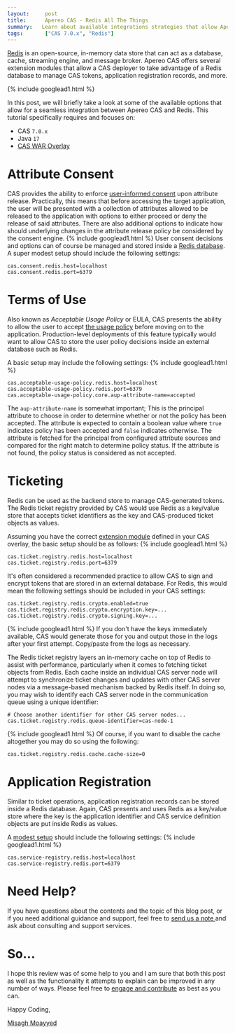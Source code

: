 ```yaml
---
layout:     post
title:      Apereo CAS - Redis All The Things
summary:   Learn about available integrations strategies that allow Apereo CAS to use Redis behind the scenes to manage application registration records, tokens, consent decisions, terms of use policies, etc.
tags:       ["CAS 7.0.x", "Redis"]
---
```


[Redis](https://redis.io) is an open-source, in-memory data store that can act as a database, cache, streaming engine, and message broker. Apereo CAS offers several extension modules that allow a CAS deployer to take advantage of a Redis database to manage CAS tokens, application registration records, and more. 

{% include googlead1.html %}

In this post, we will briefly take a look at some of the available options that allow for a seamless integration between Apereo CAS and Redis. This tutorial specifically requires and focuses on:

- CAS `7.0.x`
- Java `17`
- [CAS WAR Overlay](https://github.com/apereo/cas-overlay-template)

# Attribute Consent

CAS provides the ability to enforce [user-informed consent](https://apereo.github.io/cas/development/integration/Attribute-Release-Consent.html) upon attribute release. Practically, this means that before accessing the target application, the user will be presented with a collection of attributes allowed to be released to the application with options to either proceed or deny the release of said attributes. There are also additional options to indicate how should underlying changes in the attribute release policy be considered by the consent engine.
{% include googlead1.html %}
User consent decisions and options can of course be managed and stored inside a [Redis database](https://apereo.github.io/cas/development/integration/Attribute-Release-Consent-Storage-Redis.html). A super modest setup should include the following settings:

```properties
cas.consent.redis.host=localhost
cas.consent.redis.port=6379
```

# Terms of Use

Also known as *Acceptable Usage Policy* or EULA, CAS presents the ability to allow the user to accept [the usage policy](https://apereo.github.io/cas/development/webflow/Webflow-Customization-AUP.html) before moving on to the application. Production-level deployments of this feature typically would want to allow CAS to store the user policy decisions inside an external database such as Redis.

A basic setup may include the following settings:
{% include googlead1.html %}
```properties
cas.acceptable-usage-policy.redis.host=localhost
cas.acceptable-usage-policy.redis.port=6379
cas.acceptable-usage-policy.core.aup-attribute-name=accepted
```

The `aup-attribute-name` is somewhat important; This is the principal attribute to choose in order to determine whether or not the policy has been accepted. The attribute is expected to contain a boolean value where `true` indicates policy has been accepted and `false` indicates otherwise. The attribute is fetched for the principal from configured attribute sources and compared for the right match to determine policy status. If the attribute is not found, the policy status is considered as not accepted.

# Ticketing

Redis can be used as the backend store to manage CAS-generated tokens. The Redis ticket registry provided by CAS would use Redis as a key/value store that accepts ticket identifiers as the key and CAS-produced ticket objects as values. 

Assuming you have the correct [extension module](https://apereo.github.io/cas/development/ticketing/Redis-Ticket-Registry.html) defined in your CAS overlay, the basic setup should be as follows:
{% include googlead1.html %}
```properties
cas.ticket.registry.redis.host=localhost
cas.ticket.registry.redis.port=6379
```

It's often considered a recommended practice to allow CAS to sign and encrypt tokens that are stored in an external database. For Redis, this would mean the following settings should be included in your CAS settings:

```properties
cas.ticket.registry.redis.crypto.enabled=true
cas.ticket.registry.redis.crypto.encryption.key=...
cas.ticket.registry.redis.crypto.signing.key=...
```
{% include googlead1.html %}
If you don't have the keys immediately available, CAS would generate those for you and output those in the logs after your first attempt. Copy/paste from the logs as necessary.

The Redis ticket registry layers an in-memory cache on top of Redis to assist with performance, particularly when it comes to fetching ticket objects from Redis. Each cache inside an individual CAS server node will attempt to synchronize ticket changes and updates with other CAS server nodes via a message-based mechanism backed by Redis itself. In doing so, you may wish to identify each CAS server node in the communication queue using a unique identifier:

```properties
# Choose another identifier for other CAS server nodes...
cas.ticket.registry.redis.queue-identifier=cas-node-1
```
{% include googlead1.html %}
Of course, if you want to disable the cache altogether you may do so using the following:

```properties
cas.ticket.registry.redis.cache.cache-size=0
```

# Application Registration

Similar to ticket operations, application registration records can be stored inside a Redis database. Again, CAS presents and uses Redis as a key/value store where the key is the application identifier and CAS service definition objects are put inside Redis as values. 

A [modest setup](https://apereo.github.io/cas/development/services/Redis-Service-Management.html) should include the following settings:
{% include googlead1.html %}
```properties
cas.service-registry.redis.host=localhost
cas.service-registry.redis.port=6379
```

# Need Help?

If you have questions about the contents and the topic of this blog post, or if you need additional guidance and support, feel free to [send us a note ](/#contact-section-header) and ask about consulting and support services.

# So...

I hope this review was of some help to you and I am sure that both this post as well as the functionality it attempts to explain can be improved in any number of ways. Please feel free to [engage and contribute][contribguide] as best as you can.

Happy Coding,

[Misagh Moayyed](https://fawnoos.com)

[contribguide]: https://apereo.github.io/cas/developer/Contributor-Guidelines.html
